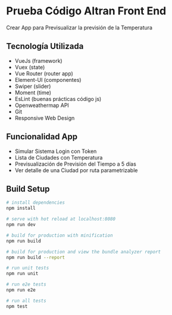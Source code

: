 # Prueba Código Altran Front End

Crear App para Previsualizar la previsión de la Temperatura

## Tecnología Utilizada

- VueJs (framework)
- Vuex (state)
- Vue Router (router app)
- Element-UI (componentes)
- Swiper (slider)
- Moment (time)
- EsLint (buenas prácticas código js)
- Openweathermap API
- Git
- Responsive Web Design

## Funcionalidad App

- Simular Sistema Login con Token
- Lista de Ciudades con Temperatura
- Previsualización de Previsión del Tiempo a 5 días
- Ver detalle de una Ciudad por ruta parametrizable

## Build Setup

``` bash
# install dependencies
npm install

# serve with hot reload at localhost:8080
npm run dev

# build for production with minification
npm run build

# build for production and view the bundle analyzer report
npm run build --report

# run unit tests
npm run unit

# run e2e tests
npm run e2e

# run all tests
npm test
```
